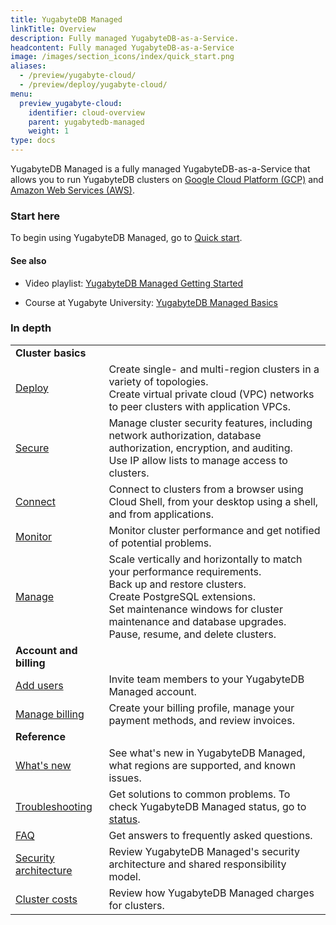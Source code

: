 ```yaml
---
title: YugabyteDB Managed
linkTitle: Overview
description: Fully managed YugabyteDB-as-a-Service.
headcontent: Fully managed YugabyteDB-as-a-Service
image: /images/section_icons/index/quick_start.png
aliases:
  - /preview/yugabyte-cloud/
  - /preview/deploy/yugabyte-cloud/
menu:
  preview_yugabyte-cloud:
    identifier: cloud-overview
    parent: yugabytedb-managed
    weight: 1
type: docs
---
```


YugabyteDB Managed is a fully managed YugabyteDB-as-a-Service that allows you to run YugabyteDB clusters on <a href="https://cloud.google.com/">Google Cloud Platform (GCP)</a> and <a href="https://aws.amazon.com/">Amazon Web Services (AWS)</a>.

### Start here

To begin using YugabyteDB Managed, go to [Quick start](../cloud-quickstart/).

#### See also

- Video playlist: [YugabyteDB Managed Getting Started](https://www.youtube.com/playlist?list=PL8Z3vt4qJTkJqisBVRDi6GAy8rhVo1xjc)

- Course at Yugabyte University: [YugabyteDB Managed Basics](https://university.yugabyte.com/courses/yugabytedb-managed-basics)

### In depth

|  | |
| :--- | :--- |
| **Cluster basics** |  |
| [Deploy](../cloud-basics/) | Create single- and multi-region clusters in a variety of topologies.<br>Create virtual private cloud (VPC) networks to peer clusters with application VPCs.
| [Secure](../cloud-secure-clusters/) | Manage cluster security features, including network authorization, database authorization, encryption, and auditing.<br> Use IP allow lists to manage access to clusters. |
| [Connect](../cloud-connect/) | Connect to clusters from a browser using Cloud Shell, from your desktop using a shell, and from applications. |
| [Monitor](../cloud-monitor/) | Monitor cluster performance and get notified of potential problems. |
| [Manage](../cloud-clusters/) | Scale vertically and horizontally to match your performance requirements.<br>Back up and restore clusters.<br>Create PostgreSQL extensions.<br>Set maintenance windows for cluster maintenance and database upgrades.<br>Pause, resume, and delete clusters. |
| **Account and billing** | |
| [Add users](../cloud-admin/manage-access/) | Invite team members to your YugabyteDB Managed account. |
| [Manage billing](../cloud-admin/cloud-billing-profile/) | Create your billing profile, manage your payment methods, and review invoices. |
| **Reference** | |
| [What's new](../release-notes/) | See what's new in YugabyteDB Managed, what regions are supported, and known issues. |
| [Troubleshooting](../cloud-troubleshoot/) | Get solutions to common problems. To check YugabyteDB Managed status, go to [status](https://status.yugabyte.cloud/). |
| [FAQ](../../faq/yugabytedb-managed-faq/) | Get answers to frequently asked questions. |
| [Security architecture](../cloud-security/) | Review YugabyteDB Managed's security architecture and shared responsibility model. |
| [Cluster costs](../cloud-admin/cloud-billing-costs/) | Review how YugabyteDB Managed charges for clusters. |
